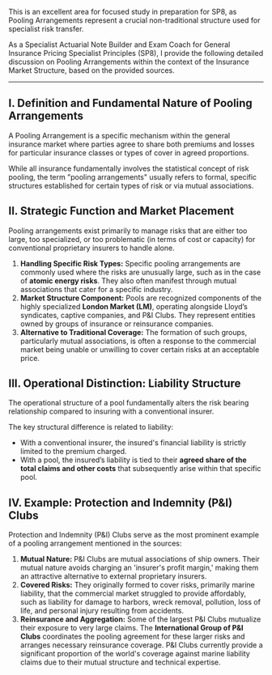 This is an excellent area for focused study in preparation for SP8, as Pooling Arrangements represent a crucial non-traditional structure used for specialist risk transfer.

As a Specialist Actuarial Note Builder and Exam Coach for General Insurance Pricing Specialist Principles (SP8), I provide the following detailed discussion on Pooling Arrangements within the context of the Insurance Market Structure, based on the provided sources.

---

## **I. Definition and Fundamental Nature of Pooling Arrangements**

A Pooling Arrangement is a specific mechanism within the general insurance market where parties agree to share both premiums and losses for particular insurance classes or types of cover in agreed proportions.

While all insurance fundamentally involves the statistical concept of risk pooling, the term "pooling arrangements" usually refers to formal, specific structures established for certain types of risk or via mutual associations.

## **II. Strategic Function and Market Placement**

Pooling arrangements exist primarily to manage risks that are either too large, too specialized, or too problematic (in terms of cost or capacity) for conventional proprietary insurers to handle alone.

1. **Handling Specific Risk Types:** Specific pooling arrangements are commonly used where the risks are unusually large, such as in the case of **atomic energy risks**. They also often manifest through mutual associations that cater for a specific industry.  
2. **Market Structure Component:** Pools are recognized components of the highly specialized **London Market (LM)**, operating alongside Lloyd’s syndicates, captive companies, and P\&I Clubs. They represent entities owned by groups of insurance or reinsurance companies.  
3. **Alternative to Traditional Coverage:** The formation of such groups, particularly mutual associations, is often a response to the commercial market being unable or unwilling to cover certain risks at an acceptable price.

## **III. Operational Distinction: Liability Structure**

The operational structure of a pool fundamentally alters the risk bearing relationship compared to insuring with a conventional insurer.

The key structural difference is related to liability:

* With a conventional insurer, the insured's financial liability is strictly limited to the premium charged.  
* With a pool, the insured’s liability is tied to their **agreed share of the total claims and other costs** that subsequently arise within that specific pool.

## **IV. Example: Protection and Indemnity (P\&I) Clubs**

Protection and Indemnity (P\&I) Clubs serve as the most prominent example of a pooling arrangement mentioned in the sources:

1. **Mutual Nature:** P\&I Clubs are mutual associations of ship owners. Their mutual nature avoids charging an 'insurer's profit margin,' making them an attractive alternative to external proprietary insurers.  
2. **Covered Risks:** They originally formed to cover risks, primarily marine liability, that the commercial market struggled to provide affordably, such as liability for damage to harbors, wreck removal, pollution, loss of life, and personal injury resulting from accidents.  
3. **Reinsurance and Aggregation:** Some of the largest P\&I Clubs mutualize their exposure to very large claims. The **International Group of P\&I Clubs** coordinates the pooling agreement for these larger risks and arranges necessary reinsurance coverage. P\&I Clubs currently provide a significant proportion of the world's coverage against marine liability claims due to their mutual structure and technical expertise.

